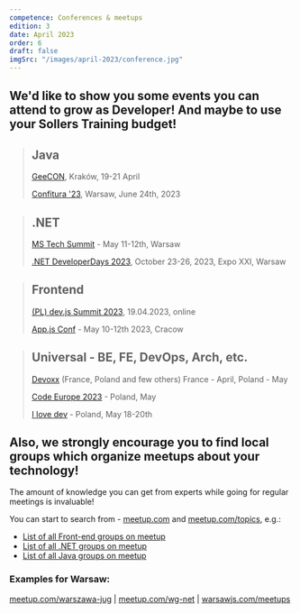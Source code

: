 ```yaml
---
competence: Conferences & meetups
edition: 3
date: April 2023
order: 6
draft: false
imgSrc: "/images/april-2023/conference.jpg"
---
```


## We'd like to show you some events you can attend to grow as Developer! And maybe to use your Sollers Training budget!

> ## Java
>
> <a href="https://2023.geecon.org/" target="_blank">GeeCON</a>, Kraków, 19-21 April
>
> <a href="https://2022.confitura.pl/#home" target="_blank">Confitura '23</a>, Warsaw, June 24th, 2023

> ## .NET
>
> <a href="https://mstechsummit.pl/en/" target="_blank">MS Tech Summit</a> - May 11-12th, Warsaw
>
> <a href="https://net.developerdays.pl/" target="_blank">.NET DeveloperDays 2023</a>, October 23-26, 2023, Expo XXI, Warsaw

> ## Frontend
>
> <a href="https://devjssummit.pl/" target="_blank">(PL) dev.js Summit 2023</a>, 19.04.2023, online
>
> <a href="https://appjs.co/" target="_blank">App.js Conf</a> - May 10-12th 2023, Cracow

> ## Universal - BE, FE, DevOps, Arch, etc.
>
> <a href="https://devoxx.com/" target="_blank">Devoxx</a> (France, Poland and few others) France - April, Poland - May
>
> <a href="https://www.codeeurope.pl/pl/" target="_blank">Code Europe 2023</a> - Poland, May
>
> <a href="https://ilove.dev/konferencja/" target="_blank">I love dev</a> - Poland, May 18-20th

## Also, we strongly encourage you to find local groups which organize meetups about your technology!

The amount of knowledge you can get from experts while going for regular meetings is invaluable!

You can start to search from - <a href="https://www.meetup.com" target="_blank">meetup.com</a> and <a href="https://www.meetup.com/topics" target="_blank">meetup.com/topics</a>, e.g.:

- <a href="https://www.meetup.com/topics/front-end-development/" target="_blank">List of all Front-end groups on meetup</a>
- <a href="https://www.meetup.com/topics/dotnet/" target="_blank">List of all .NET groups on meetup</a>
- <a href="https://www.meetup.com/topics/java/" target="_blank">List of all Java groups on meetup</a>

### Examples for Warsaw:

<a href="https://www.meetup.com/warszawa-jug/" target="_blank">meetup.com/warszawa-jug</a> | <a href="https://www.meetup.com/wg-net/" target="_blank">meetup.com/wg-net</a> | <a href="https://warsawjs.com/meetups" target="_blank">warsawjs.com/meetups</a>
